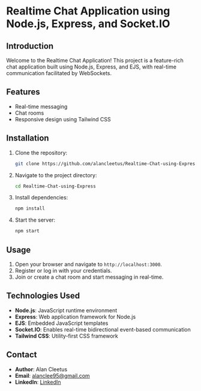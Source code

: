 
# Realtime Chat Application using Node.js, Express, and Socket.IO

## Introduction

Welcome to the Realtime Chat Application! This project is a feature-rich chat application built using Node.js, Express, and EJS, with real-time communication facilitated by WebSockets.

## Features

- Real-time messaging 
- Chat rooms
- Responsive design using Tailwind CSS 

## Installation

1. Clone the repository:
   ```sh
   git clone https://github.com/alancleetus/Realtime-Chat-using-Express.git
   ```
2. Navigate to the project directory:
   ```sh
   cd Realtime-Chat-using-Express
   ```
3. Install dependencies:
   ```sh
   npm install
   ```
4. Start the server:
   ```sh
   npm start
   ```

## Usage

1. Open your browser and navigate to `http://localhost:3000`.
2. Register or log in with your credentials.
3. Join or create a chat room and start messaging in real-time.

## Technologies Used

- **Node.js**: JavaScript runtime environment
- **Express**: Web application framework for Node.js
- **EJS**: Embedded JavaScript templates
- **Socket.IO**: Enables real-time bidirectional event-based communication
- **Tailwind CSS**: Utility-first CSS framework 

## Contact

- **Author**: Alan Cleetus
- **Email**: alanclee95@gmail.com
- **LinkedIn**: [LinkedIn](https://www.linkedin.com/in/alan-cleetus/)
